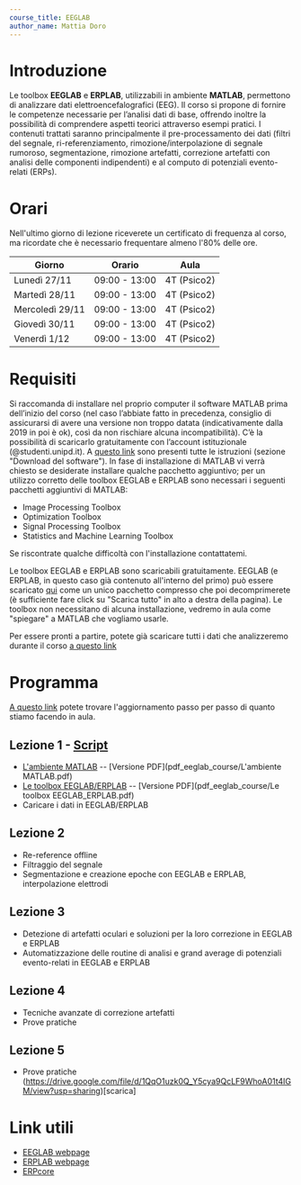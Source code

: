 ```yaml
---
course_title: EEGLAB
author_name: Mattia Doro
---
```


# Introduzione 
Le toolbox **EEGLAB** e **ERPLAB**, utilizzabili in ambiente **MATLAB**, permettono di analizzare dati elettroencefalografici (EEG). Il corso si propone di fornire le competenze necessarie per l’analisi dati di base, offrendo inoltre la possibilità di comprendere aspetti teorici attraverso esempi pratici. I contenuti trattati saranno principalmente il pre-processamento dei dati (filtri del segnale, ri-referenziamento, rimozione/interpolazione di segnale rumoroso, segmentazione, rimozione artefatti, correzione artefatti con analisi delle componenti indipendenti) e al computo di potenziali evento-relati (ERPs).

# Orari

Nell'ultimo giorno di lezione riceverete un certificato di frequenza al corso, ma ricordate che è necessario frequentare almeno l'80% delle ore.

|    **Giorno**   | **Orario**    |    **Aula**   |
|-----------------|---------------|---------------|
| Lunedì 27/11    | 09:00 - 13:00 |  4T (Psico2)  |
| Martedì 28/11   | 09:00 - 13:00 |  4T (Psico2)  |
| Mercoledì 29/11 | 09:00 - 13:00 |  4T (Psico2)  |
| Giovedì 30/11   | 09:00 - 13:00 |  4T (Psico2)  |
| Venerdì 1/12    | 09:00 - 13:00 |  4T (Psico2)  |

# Requisiti
Si raccomanda di installare nel proprio computer il software MATLAB prima dell’inizio del corso (nel caso l’abbiate fatto in precedenza, consiglio di assicurarsi di avere una versione non troppo datata (indicativamente dalla 2019 in poi è ok), così da non rischiare alcuna incompatibilità). C’è la possibilità di scaricarlo gratuitamente con l’account istituzionale (@studenti.unipd.it). A [questo link](https://asit.unipd.it/servizi/servizi-utenti-istituzionali/contratti-software-licenze/matlab) sono presenti tutte le istruzioni (sezione "Download del software"). In fase di installazione di MATLAB vi verrà chiesto se desiderate installare qualche pacchetto aggiuntivo; per un utilizzo corretto delle toolbox EEGLAB e ERPLAB sono necessari i seguenti pacchetti aggiuntivi di MATLAB:
- Image Processing Toolbox
- Optimization Toolbox
- Signal Processing Toolbox
- Statistics and Machine Learning Toolbox

Se riscontrate qualche difficoltà con l'installazione contattatemi. 

Le toolbox EEGLAB e ERPLAB sono scaricabili gratuitamente. EEGLAB (e ERPLAB, in questo caso già contenuto all'interno del primo) può essere scaricato [qui](https://drive.google.com/open?id=1l4he4kDJisVJjwDOOFOmSLreAF6coNG4&usp=drive_fs) come un unico pacchetto compresso che poi decomprimerete (è sufficiente fare click su "Scarica tutto" in alto a destra della pagina). Le toolbox non necessitano di alcuna installazione, vedremo in aula come "spiegare" a MATLAB che vogliamo usarle.

Per essere pronti a partire, potete già scaricare tutti i dati che analizzeremo durante il corso [a questo link](https://drive.google.com/drive/folders/1C3tem_pOKvj4g6C3WSo1KfQNdevROnhQ?usp=sharing)

# Programma

[A questo link](https://docs.google.com/document/d/1iOaL1AJrOK88tCRe_IELKhjotdkGQkTnvljWzQgRIsc/edit?usp=sharing) potete trovare l'aggiornamento passo per passo di quanto stiamo facendo in aula.

## Lezione 1 - [Script](https://drive.google.com/open?id=1A9qnyT0gPqyqrVGmAsEf4O5UzzfTOrCL&usp=drive_fs)
- [L'ambiente MATLAB](MatlabBase1_1.html) -- [Versione PDF](pdf_eeglab_course/L'ambiente MATLAB.pdf)
- [Le toolbox EEGLAB/ERPLAB](ToolboxEEGLABERPLAB_1_2.html) -- [Versione PDF](pdf_eeglab_course/Le toolbox EEGLAB_ERPLAB.pdf)
- Caricare i dati in EEGLAB/ERPLAB

## Lezione 2 
- Re-reference offline
- Filtraggio del segnale
- Segmentazione e creazione epoche con EEGLAB e ERPLAB, interpolazione elettrodi

## Lezione 3
- Detezione di artefatti oculari e soluzioni per la loro correzione in EEGLAB e ERPLAB
- Automatizzazione delle routine di analisi e grand average di potenziali evento-relati in EEGLAB e ERPLAB

## Lezione 4
- Tecniche avanzate di correzione artefatti
- Prove pratiche

## Lezione 5
- Prove pratiche (https://drive.google.com/file/d/1QqO1uzk0Q_Y5cya9QcLF9WhoA01t4IGM/view?usp=sharing)[scarica]

# Link utili
- [EEGLAB webpage](https://sccn.ucsd.edu/eeglab/index.php)
- [ERPLAB webpage](https://erpinfo.org/erplab)
- [ERPcore](https://erpinfo.org/erp-core)


